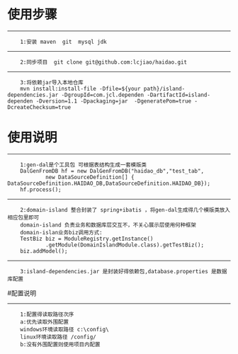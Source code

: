 # 使用步骤

------------
		1:安装 maven  git  mysql jdk
		
-----------

		2:同步项目  git clone git@github.com:lcjiao/haidao.git
	        
------------
		3:将依赖jar导入本地仓库
		mvn install:install-file -Dfile=${your path}/island-dependencies.jar -DgroupId=com.jcl.dependen -DartifactId=island-dependen -Dversion=1.1 -Dpackaging=jar  -DgeneratePom=true -DcreateChecksum=true
	 	

# 使用说明

-------------

		1:gen-dal是个工具包 可根据表结构生成一套模版类
		DalGenFromDB hf = new DalGenFromDB("haidao_db","test_tab",
				new DataSourceDefinition[] {   		DataSourceDefinition.HAIDAO_DB,DataSourceDefinition.HAIDAO_DB});
		hf.process();
		
-------------
		2:domain-island 整合封装了 spring+ibatis ，将gen-dal生成得几个模版类放入相应包里即可
		domain-island 负责业务和数据库层交互不，不关心展示层使用何种框架
		domain-islan业务biz调用方式:
		TestBiz biz = ModuleRegistry.getInstance()
				.getModule(DomainIslandModule.class).getTestBiz();
		biz.addModel();
		
-------------
		3:island-dependencies.jar 是封装好得依赖包,database.properties 是数据库配置
		
#配置说明

-------------

		1:配置得读取路径次序
		a:优先读取外围配置
		windows环境读取路径 c:\config\
		linux环境读取路径 /config/
		b:没有外围配置则使用项目内配置












